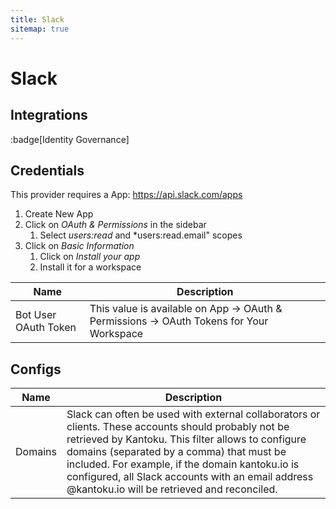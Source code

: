 ```yaml
---
title: Slack
sitemap: true
---
```


# Slack

## Integrations

:badge[Identity Governance]

## Credentials

This provider requires a App: https://api.slack.com/apps

1. Create New App
2. Click on *OAuth & Permissions* in the sidebar
   1. Select *users:read* and *users:read.email" scopes
3. Click on *Basic Information*
   1. Click on *Install your app*
   2. Install it for a workspace

|Name|Description|
|---|---|
| Bot User OAuth Token | This value is available on App -> OAuth & Permissions -> OAuth Tokens for Your Workspace |

## Configs

|Name|Description|
|---|---|
| Domains | Slack can often be used with external collaborators or clients. These accounts should probably not be retrieved by Kantoku. This filter allows to configure domains (separated by a comma) that must be included. For example, if the domain kantoku.io is configured, all Slack accounts with an email address @kantoku.io will be retrieved and reconciled. |